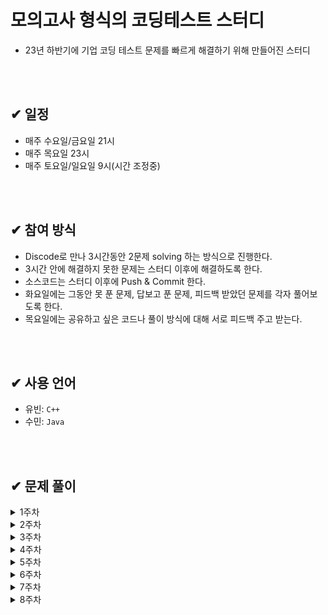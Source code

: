 # 모의고사 형식의 코딩테스트 스터디
- 23년 하반기에 기업 코딩 테스트 문제를 빠르게 해결하기 위해 만들어진 스터디

</br>
</br>

## ✔ 일정
- 매주 수요일/금요일 21시
- 매주 목요일 23시
- 매주 토요일/일요일 9시(시간 조정중)

</br>
</br>

## ✔ 참여 방식
- Discode로 만나 3시간동안 2문제 solving 하는 방식으로 진행한다.
- 3시간 안에 해결하지 못한 문제는 스터디 이후에 해결하도록 한다.
- 소스코드는 스터디 이후에 Push & Commit 한다.
- 화요일에는 그동안 못 푼 문제, 답보고 푼 문제, 피드백 받았던 문제를 각자 풀어보도록 한다.
- 목요일에는 공유하고 싶은 코드나 풀이 방식에 대해 서로 피드백 주고 받는다.

</br>
</br>

## ✔ 사용 언어
- 유빈: `C++` 
- 수민: `Java`


</br>
</br>


## ✔ 문제 풀이
  <details>
  <summary>1주차</summary>
  <div markdown="1">

  ### 23.07.07 금요일
  
  | 순번 | 문제    | 유빈 | 수민 |
  | :--: | :-----------:  | :-----:  | :-----:  | 
  | 00 | [백준 17070_파이프 옮기기1](https://www.acmicpc.net/problem/17070)  | ✔ | ✔ |
  | 01 | [백준 17406_배열_돌리기 4](https://www.acmicpc.net/problem/17406)  | ✔ | ✔ |

  ### 23.07.08 토요일
  
  | 순번 | 문제    | 유빈 | 수민 |
  | :--: | :-----------:  | :-----:  | :-----:  | 
  | 00 | [백준 20165_인내의도미노장인호석](https://www.acmicpc.net/problem/20165)  | ✔ | ✔ |
  | 01 | [백준 21609_상어중학교](https://www.acmicpc.net/problem/21609)  | ✔ | ✔ | 


  ### 23.07.09 일요일

  | 순번 | 문제    | 유빈 | 수민 |
  | :--: | :-----------:  | :-----:  | :-----:  | 
  | 00 | [백준 16197_두동전](https://www.acmicpc.net/problem/16197)   | ✔ | ✔ |
  | 01 | [벡준 3190_뱀](https://www.acmicpc.net/problem/3190)  | ✔ | ✔ | 


  </div>
  </details>

   <details>
  <summary>2주차</summary>
  <div markdown="1">

  ### 23.07.12 수요일
  
  | 순번 | 문제    | 유빈 | 수민 |
  | :--: | :-----------:  | :-----:  | :-----:  | 
  | 00 | [백준 14502_연구소](https://www.acmicpc.net/problem/14502)  | ✔ | ✔ |
  | 01 | [벡준 2638_치즈](https://www.acmicpc.net/problem/2638)  | ✔ | ✔ |

  ### 23.07.14 금요일
  
  | 순번 | 문제    | 유빈 | 수민 |
  | :--: | :-----------:  | :-----:  | :-----:  | 
  | 00 | [백준 17135_캐슬 디펜스](https://www.acmicpc.net/problem/17135)  | ✔ | ✔ |
  | 01 | [SWEA 벽돌깨기](https://swexpertacademy.com/main/code/problem/problemDetail.do?contestProbId=AWXRQm6qfL0DFAUo)  |  | ✔ | 

  ### 23.07.15 토요일
  
  | 순번 | 문제    | 유빈 | 수민 |
  | :--: | :-----------:  | :-----:  | :-----:  | 
  | 00 | [백준 1956_운동](https://www.acmicpc.net/problem/1956)  | ✔ | ✔ |
  | 01 | [SWEA 수영장](https://swexpertacademy.com/main/code/problem/problemDetail.do?contestProbId=AV5PpFQaAQMDFAUq)  | ✔ |  | 

  ### 23.07.16 일요일
  
  | 순번 | 문제    | 유빈 | 수민 |
  | :--: | :-----------:  | :-----:  | :-----:  | 
  | 00 | [백준 5427_불](https://www.acmicpc.net/problem/5427)  | ✔ | ✔ |
  | 01 | [백준 2573_빙산](https://www.acmicpc.net/problem/2573)  | ✔ | ✔ | 

   </div>
  </details>

  <details>
  <summary>3주차</summary>
  <div markdown="1">

  ### 23.07.19 수요일
  
  | 순번 | 문제    | 유빈 | 수민 |
  | :--: | :-----------:  | :-----:  | :-----:  |   
  | 00 | [백준 17141_연구소2](https://www.acmicpc.net/problem/17141)  | ✔ | ✔ |
  | 01 | [SWEA 활주로 건설](https://swexpertacademy.com/main/code/problem/problemDetail.do?contestProbId=AWIeW7FakkUDFAVH)  | ✔ | ✔ | 

  ### 23.07.21 금요일
  
  | 순번 | 문제    | 유빈 | 수민 |
  | :--: | :-----------:  | :-----:  | :-----:  | 
  | 00 | [백준 2206_벽 부수고 이동하기](https://www.acmicpc.net/problem/2206)  | ✔ | ✔ |
  | 01 | [백준 16929_Two Dots](https://www.acmicpc.net/problem/16929)  | ✔ | ✔ | 

  ### 23.07.22 토요일
  
  | 순번 | 문제    | 유빈 | 수민 |
  | :--: | :-----------:  | :-----:  | :-----:  | 
  | 00 | [백준 16947_서울지하철2호선](https://www.acmicpc.net/problem/16947)  | ✔ | ✔ |
  | 01 | [백준 16954_움직이는 미로 탈출](https://www.acmicpc.net/problem/16954)  | ✔ |  ✔ | 

  ### 23.07.23 일요일
  
  | 순번 | 문제    | 유빈 | 수민 |
  | :--: | :-----------:  | :-----:  | :-----:  | 
  | 00 | [백준 1600_말이 되고픈 원숭이](https://www.acmicpc.net/problem/1600)  | ✔ | ✔ |
  | 01 | [17836_공주님을 구해라!](https://www.acmicpc.net/problem/17836)   | ✔ | ✔ | 

  </div>
  </details>

  <details>
  <summary>4주차</summary>
  <div markdown="1">

  ### 4주차 특별 과제 -> 1, 2, 3주차 못풀었던 문제 다 풀어오기.
  
  ### 23.07.25 화요일 
  (사정상 금요일 스터디 화요일로 대체) </br> 
  
  | 순번 | 문제    | 유빈 | 수민 |
  | :--: | :-----------:  | :-----:  | :-----:  |   
  | 00 | [백준 4179_불!](https://www.acmicpc.net/problem/4179)  | ✔ | ✔ |
  | 01 | [백준 3055_탈출](https://www.acmicpc.net/problem/3055)  | ✔ | ✔ | 

  ### 23.07.26 수요일 
  
  | 순번 | 문제    | 유빈 | 수민 |
  | :--: | :-----------:  | :-----:  | :-----:  | 
  | 00 | [백준 1937_욕심쟁이 판다](https://www.acmicpc.net/problem/1937)  | ✔ |  |
  | 01 | [백준 2665_미로 만들기](https://www.acmicpc.net/problem/2665)  | ✔ | ✔ | 

  ### 23.07.29 토요일 
  
  | 순번 | 문제    | 유빈 | 수민 |
  | :--: | :-----------:  | :-----:  | :-----:  | 
  | 00 | [백준 4485_녹색 옷 입은 애가 젤다지?](https://www.acmicpc.net/problem/4485)  | ✔ | ✔ |
  | 01 | [SWEA 등산로 조성](https://swexpertacademy.com/main/code/problem/problemDetail.do?contestProbId=AV5PoOKKAPIDFAUq)  | ✔ | ✔ | 

  ### 23.07.30 일요일 
  
  | 순번 | 문제    | 유빈 | 수민 |
  | :--: | :-----------:  | :-----:  | :-----:  | 
  | 00 | [백준 2234_성곽](https://www.acmicpc.net/problem/2234)  | ✔ | ✔ |
  | 01 | [백준 11559_Puyo Puyo](https://www.acmicpc.net/problem/11559)   | ✔ | ✔ | 

  
  </div>
  </details>

  <details>
  <summary>5주차</summary>
  <div markdown="1">

  ### 23.08.02 수요일
  
  | 순번 | 문제    | 유빈 | 수민 |
  | :--: | :-----------:  | :-----:  | :-----:  | 
  | 00 | [백준 17471_게리맨더링](https://www.acmicpc.net/problem/17471)  | ✔ | ✔ |
  | 01 | [백준 17136_색종이 붙이기](https://www.acmicpc.net/problem/17136)  |  |  | 

  ### 23.08.04 금요일
  못 푼 문제 2개 풀고 업로드!!!!!!


  ### 23.08.05 토요일
  
  | 순번 | 문제    | 유빈 | 수민 |
  | :--: | :-----------:  | :-----:  | :-----:  | 
  | 00 | [백준 14442_벽 부수고 이동하기 2](https://www.acmicpc.net/problem/14442)  | ✔ | ✔ |
  | 01 | [백준 2580_스도쿠](https://www.acmicpc.net/problem/2580)   |  |  | 
  

  ### 23.08.06 일요일
  못 풀었던 문제로 대체

  
  </div>
  </details>

  <details>
  <summary>6주차</summary>
  <div markdown="1">

  ### 23.08.09 수요일
  
  | 순번 | 문제    | 유빈 | 수민 |
  | :--: | :-----------:  | :-----:  | :-----:  | 
  | 00 | [백준 1941_소문난 칠공주](https://www.acmicpc.net/problem/1941)  | ✔  | ✔ |
  | 01 | [백준 1261_알고스팟](https://www.acmicpc.net/problem/1261)   | ✔ | ✔  | 

  
  ### 23.08.11 금요일
  
  | 순번 | 문제    | 유빈 | 수민 |
  | :--: | :-----------:  | :-----:  | :-----:  | 
  | 00 | [백준 17220_마약수사대](https://www.acmicpc.net/problem/17220)  | ✔ | ✔  |
  | 01 | [백준 1726_로봇](https://www.acmicpc.net/problem/1726)   | ✔ | ✔ | 
  

  ### 23.08.12 토요일
  
  | 순번 | 문제    | 유빈 | 수민 |
  | :--: | :-----------:  | :-----:  | :-----:  | 
  | 00 | [백준 5913_준규와 사과](https://www.acmicpc.net/problem/5913)  |  |  |
  | 01 | [백준 69876_월드컵](https://www.acmicpc.net/problem/6987)   |  |  | 

  

  ### 23.08.13 일요일
  못 풀었던 문제로 대체 및 복습

  </div>
  </details>

 <details>
  <summary>7주차</summary>
  <div markdown="1">

  ### 23.08.16 수요일
  
  | 순번 | 문제    | 유빈 | 수민 |
  | :--: | :-----------:  | :-----:  | :-----:  | 
  | 00 | [백준 18808_스티커 붙이기](https://www.acmicpc.net/problem/18808)  |   | ✔ |
  | 01 | [백준 16397_탈출](https://www.acmicpc.net/problem/16397)   | ✔ | ✔ | 

  ### 23.08.25 금요일
  
  | 순번 | 문제    | 유빈 | 수민 |
  | :--: | :-----------:  | :-----:  | :-----:  | 
  | 00 | [SWEA 점심 식사시간](https://swexpertacademy.com/main/code/problem/problemDetail.do?contestProbId=AV5-BEE6AK0DFAVl)  |   | |
  | 01 | [백준 19236_청소년 상어](https://www.acmicpc.net/problem/19236)   | |  | 

### 23.08.26 토요일

  | 순번 | 문제    | 유빈 | 수민 |
  | :--: | :-----------:  | :-----:  | :-----:  | 
  | 00 | [백준 2635_치즈](https://www.acmicpc.net/problem/2636)  | ✔ | ✔ |
  | 01 | [백준 2931_가스관](https://www.acmicpc.net/problem/2931)   | |  | 


  </div>
  </details>

 <details>
  <summary>8주차</summary>
  <div markdown="1">

  ### 23.08.29 화요일

  (안 푼 문제 재차 확인용)

  | 순번 | 문제    | 유빈 |
  | :--: | :-----------:  | :-----:  |
  | 00 | [백준 2635_치즈](https://www.acmicpc.net/problem/2636)  | ✔ | 
  | 01 | [백준 2580_스도쿠](https://www.acmicpc.net/problem/2580)    |  |


  | 순번 | 문제    | 수민 |
  | :--: | :-----------:  | :-----:  |
  | 00 | [백준 1600_말이 되고픈 원숭이](https://www.acmicpc.net/problem/1600)  |  ✔ | 
  | 01 | [백준 14442_벽 부수고 이동하기 2](https://www.acmicpc.net/problem/14442) | ✔ |
  

  ### 23.08.30 수요일
  
  | 순번 | 문제    | 유빈 | 수민 |
  | :--: | :-----------:  | :-----:  | :-----:  | 
  | 00 | [백준 2146_다리 만들기](https://www.acmicpc.net/problem/2146)  | ✔ | ✔ |
  | 01 | [백준 19237_어른 상어](https://www.acmicpc.net/problem/19237)   | ✔ | ✔ | 

  ### 23.09.01 금요일
  
  | 순번 | 문제    | 유빈 | 수민 |
  | :--: | :-----------:  | :-----:  | :-----:  | 
  | 00 | [백준 1726_로봇](https://www.acmicpc.net/problem/1726)  | ✔ | ✔ |
  | 01 | [백준 19238_스타트 택시](https://www.acmicpc.net/problem/19238)   | ✔ | ✔ | 

   <details>
  <summary>9주차</summary>
  <div markdown="1">

  ### 23.09.05 화요일

  (안 푼 문제 재차 확인용)
  
  | 순번 | 문제    | 수민 |
  | :--: | :-----------:  | :-----:  |
  | 00 | [백준 19237_어른상어](https://www.acmicpc.net/problem/19237)  | ✔ | 
  | 01 | [백준 17143_낚시왕](https://www.acmicpc.net/problem/17143) | ✔  |

  ### 23.09.06 수요일
  
  | 순번 | 문제    | 유빈 | 수민 |
  | :--: | :-----------:  | :-----:  | :-----:  | 
  | 00 | [백준 16235_나무 재테크](https://www.acmicpc.net/problem/16235)   | ✔ |  ✔ |
  | 01 | [백준 21611_마법사 상어와 블리자드](https://www.acmicpc.net/problem/21611)   | ✔ | ✔ | 

  ### 23.09.08 금요일
  
  | 순번 | 문제    | 유빈 | 수민 |
  | :--: | :-----------:  | :-----:  | :-----:  | 
  | 00 | [백준 17837_새로운 게임2](https://www.acmicpc.net/problem/17837)   | ✔ | ✔ |
  | 01 | [백준 20058_마법사 상어와 파이어스톰](https://www.acmicpc.net/problem/20058)   | ✔ | ✔ | 

  ### 23.09.09 토요일

  | 순번 | 문제    | 유빈 | 수민 |
  | :--: | :-----------:  | :-----:  | :-----:  | 
  | 00 | [백준 14891_톱니바퀴](https://www.acmicpc.net/problem/14891)   | ✔ | ✔ |
  | 01 | [백준 17822 원판돌리기](https://www.acmicpc.net/problem/17822)   | ✔ | ✔ | 

  ### 23.09.10 일요일

  | 순번 | 문제    | 유빈 | 수민 |
  | :--: | :-----------:  | :-----:  | :-----:  | 
  | 00 | [백준 20055_컨베이어 벨트 위의 로봇](https://www.acmicpc.net/problem/20055)  | ✔ | ✔  |
  | 01 | [백준 20056_마법사 상어와 파이어볼](https://www.acmicpc.net/problem/20056)   | ✔ | ✔ | 
  
  </div>
  </details>

   <details>
  <summary>10주차</summary>
  <div markdown="1">

  ### 23.09.18 월요일 / 23.09.19 화요일 / 23.09.21 목요일 

  * 푼 문제 복습차원 다시 푸는 요일

  | 순번 | 문제    | 유빈 | 수민 |
  | :--: | :-----------:  | :-----:  | :-----:  | 
  | 00 | [백준 2931_가스관](https://www.acmicpc.net/problem/2931)  |  |  |
  | 01 | [백준 1737_욕심쟁이 판다](https://www.acmicpc.net/problem/1937)  |  |  |
  | 02 | [백준 5913_준규와 사과](https://www.acmicpc.net/problem/5913)  |  |  | 
  | 03 | [백준 2234_성곽](https://www.acmicpc.net/problem/2234)  |  |  |

  ### 23.09.20 수요일

  | 순번 | 문제    | 유빈 | 수민 |
  | :--: | :-----------:  | :-----:  | :-----:  | 
  | 00 | [백준 23290_마법사 상어와 복제](https://www.acmicpc.net/problem/23290)  | ✔ | ✔ |
  | 01 | [백준 6593_상범 빌딩](https://www.acmicpc.net/problem/6593)   | ✔ | ✔ | 

  ### 23.09.22 금요일

  | 순번 | 문제    | 유빈 | 수민 |
  | :--: | :-----------:  | :-----:  | :-----:  | 
  | 00 | [백준 16920_확장 게임](https://www.acmicpc.net/problem/16920)  |  |  |
  | 01 | [백준 20057_마법사 상어와 토네이도](https://www.acmicpc.net/problem/20057)   | ✔ |  | 

  ### 23.09.23 토요일

  | 순번 | 문제    | 유빈 | 수민 |
  | :--: | :-----------:  | :-----:  | :-----:  | 
  | 00 | [코드트리 중력과 변화는 법칙](https://www.codetree.ai/training-field/search/problems/gravity-and-changing-law/description?page=2&pageSize=20&tags=BFS%2C0-1+BFS)  |  |  |
  | 01 | [백준 17825_주사위 윷놀이](https://www.acmicpc.net/problem/17825)   |  |  | 




  </div>
  </details>

